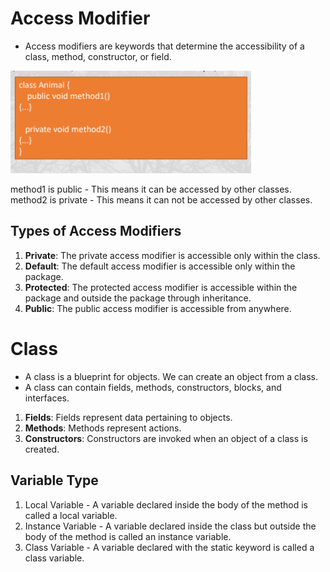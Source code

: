 # Access Modifier
- Access modifiers are keywords that determine the accessibility of a class, method, constructor, or field.

![alt text](image.png)

method1 is public - This means it can be accessed by other classes.
method2 is private - This means it can not be accessed by other classes.

## Types of Access Modifiers
1. **Private**: The private access modifier is accessible only within the class.
2. **Default**: The default access modifier is accessible only within the package.
3. **Protected**: The protected access modifier is accessible within the package and outside the package through inheritance.
4. **Public**: The public access modifier is accessible from anywhere.

# Class
 - A class is a blueprint for objects. We can create an object from a class.
  - A class can contain fields, methods, constructors, blocks, and interfaces.
  1. **Fields**: Fields represent data pertaining to objects.
  2. **Methods**: Methods represent actions.
  3. **Constructors**: Constructors are invoked when an object of a class is created.
## Variable Type
  1. Local Variable - A variable declared inside the body of the method is called a local variable.
  2. Instance Variable - A variable declared inside the class but outside the body of the method is called an instance variable.
  3. Class Variable - A variable declared with the static keyword is called a class variable.
 



